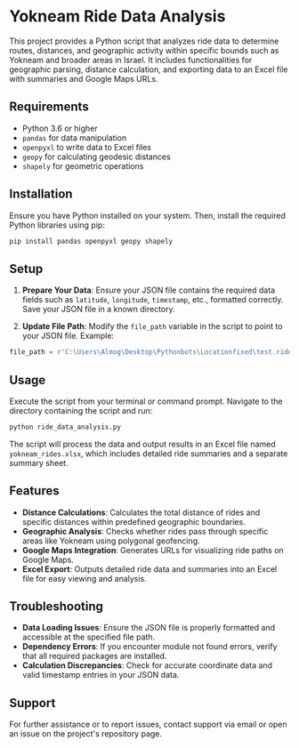 # Yokneam Ride Data Analysis

This project provides a Python script that analyzes ride data to determine routes, distances, and geographic activity within specific bounds such as Yokneam and broader areas in Israel. It includes functionalities for geographic parsing, distance calculation, and exporting data to an Excel file with summaries and Google Maps URLs.

## Requirements

- Python 3.6 or higher
- `pandas` for data manipulation
- `openpyxl` to write data to Excel files
- `geopy` for calculating geodesic distances
- `shapely` for geometric operations

## Installation

Ensure you have Python installed on your system. Then, install the required Python libraries using pip:

```bash
pip install pandas openpyxl geopy shapely
```

## Setup

1. **Prepare Your Data**: Ensure your JSON file contains the required data fields such as `latitude`, `longitude`, `timestamp`, etc., formatted correctly. Save your JSON file in a known directory.

2. **Update File Path**: Modify the `file_path` variable in the script to point to your JSON file. Example:

```python
file_path = r'C:\Users\Almog\Desktop\Pythonbots\Locationfixed\test.ridesAll.json'
```

## Usage

Execute the script from your terminal or command prompt. Navigate to the directory containing the script and run:

```bash
python ride_data_analysis.py
```

The script will process the data and output results in an Excel file named `yokneam_rides.xlsx`, which includes detailed ride summaries and a separate summary sheet.

## Features

- **Distance Calculations**: Calculates the total distance of rides and specific distances within predefined geographic boundaries.
- **Geographic Analysis**: Checks whether rides pass through specific areas like Yokneam using polygonal geofencing.
- **Google Maps Integration**: Generates URLs for visualizing ride paths on Google Maps.
- **Excel Export**: Outputs detailed ride data and summaries into an Excel file for easy viewing and analysis.

## Troubleshooting

- **Data Loading Issues**: Ensure the JSON file is properly formatted and accessible at the specified file path.
- **Dependency Errors**: If you encounter module not found errors, verify that all required packages are installed.
- **Calculation Discrepancies**: Check for accurate coordinate data and valid timestamp entries in your JSON data.

## Support

For further assistance or to report issues, contact support via email or open an issue on the project's repository page.


